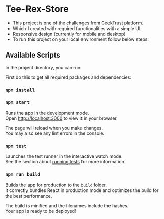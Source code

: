 # Tee-Rex-Store

- This project is one of the challenges from GeekTrust platform.
- Which I created with required functionalities with a simple UI.
- Responsive design (currently for mobile and desktop)
- To run this project on your local environment follow below steps:

## Available Scripts

In the project directory, you can run:

First do this to get all required packages and dependencies:

### `npm install`

### `npm start`

Runs the app in the development mode.\
Open [http://localhost:3000](http://localhost:3000) to view it in your browser.

The page will reload when you make changes.\
You may also see any lint errors in the console.

### `npm test`

Launches the test runner in the interactive watch mode.\
See the section about [running tests](https://facebook.github.io/create-react-app/docs/running-tests) for more information.

### `npm run build`

Builds the app for production to the `build` folder.\
It correctly bundles React in production mode and optimizes the build for the best performance.

The build is minified and the filenames include the hashes.\
Your app is ready to be deployed!
